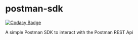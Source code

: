 # postman-sdk

[![Codacy Badge](https://api.codacy.com/project/badge/Grade/5f65e3814b4b49a8bdb330eaed7ea3ad)](https://app.codacy.com/app/layoutzweb/postman-sdk?utm_source=github.com&utm_medium=referral&utm_content=layoutzweb/postman-sdk&utm_campaign=badger)

A simple Postman SDK to interact with the Postman REST Api
